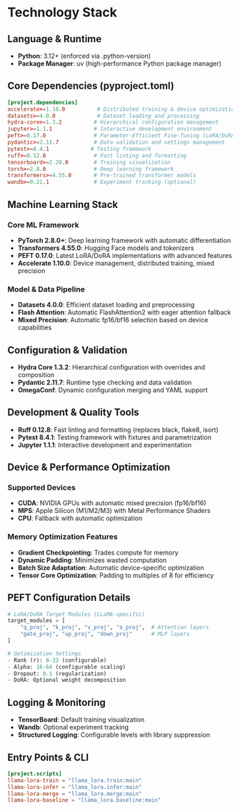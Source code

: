 # Technology Stack

## Language & Runtime
- **Python**: 3.12+ (enforced via .python-version)
- **Package Manager**: uv (high-performance Python package manager)

## Core Dependencies (pyproject.toml)
```toml
[project.dependencies]
accelerate>=1.10.0          # Distributed training & device optimization
datasets>=4.0.0             # Dataset loading and processing
hydra-core>=1.3.2          # Hierarchical configuration management
jupyter>=1.1.1             # Interactive development environment
peft>=0.17.0               # Parameter-Efficient Fine-Tuning (LoRA/DoRA)
pydantic>=2.11.7           # Data validation and settings management
pytest>=8.4.1             # Testing framework
ruff>=0.12.8               # Fast linting and formatting
tensorboard>=2.20.0        # Training visualization
torch>=2.8.0               # Deep learning framework
transformers>=4.55.0       # Pre-trained transformer models
wandb>=0.21.1              # Experiment tracking (optional)
```

## Machine Learning Stack
### Core ML Framework
- **PyTorch 2.8.0+**: Deep learning framework with automatic differentiation
- **Transformers 4.55.0**: Hugging Face models and tokenizers
- **PEFT 0.17.0**: Latest LoRA/DoRA implementations with advanced features
- **Accelerate 1.10.0**: Device management, distributed training, mixed precision

### Model & Data Pipeline
- **Datasets 4.0.0**: Efficient dataset loading and preprocessing
- **Flash Attention**: Automatic FlashAttention2 with eager attention fallback
- **Mixed Precision**: Automatic fp16/bf16 selection based on device capabilities

## Configuration & Validation
- **Hydra Core 1.3.2**: Hierarchical configuration with overrides and composition
- **Pydantic 2.11.7**: Runtime type checking and data validation
- **OmegaConf**: Dynamic configuration merging and YAML support

## Development & Quality Tools
- **Ruff 0.12.8**: Fast linting and formatting (replaces black, flake8, isort)
- **Pytest 8.4.1**: Testing framework with fixtures and parametrization
- **Jupyter 1.1.1**: Interactive development and experimentation

## Device & Performance Optimization
### Supported Devices
- **CUDA**: NVIDIA GPUs with automatic mixed precision (fp16/bf16)
- **MPS**: Apple Silicon (M1/M2/M3) with Metal Performance Shaders
- **CPU**: Fallback with automatic optimization

### Memory Optimization Features
- **Gradient Checkpointing**: Trades compute for memory
- **Dynamic Padding**: Minimizes wasted computation
- **Batch Size Adaptation**: Automatic device-specific optimization
- **Tensor Core Optimization**: Padding to multiples of 8 for efficiency

## PEFT Configuration Details
```python
# LoRA/DoRA Target Modules (LLaMA-specific)
target_modules = [
    "q_proj", "k_proj", "v_proj", "o_proj",  # Attention layers
    "gate_proj", "up_proj", "down_proj"      # MLP layers
]

# Optimization Settings
- Rank (r): 8-32 (configurable)
- Alpha: 16-64 (configurable scaling)
- Dropout: 0.1 (regularization)
- DoRA: Optional weight decomposition
```

## Logging & Monitoring
- **TensorBoard**: Default training visualization
- **Wandb**: Optional experiment tracking
- **Structured Logging**: Configurable levels with library suppression

## Entry Points & CLI
```toml
[project.scripts]
llama-lora-train = "llama_lora.train:main"
llama-lora-infer = "llama_lora.infer:main"
llama-lora-merge = "llama_lora.merge:main"
llama-lora-baseline = "llama_lora.baseline:main"
```